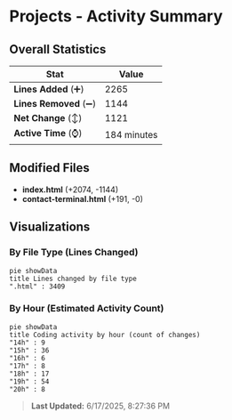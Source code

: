 # Projects - Activity Summary 

## Overall Statistics

| Stat                   | Value                                                             |
| ---------------------- | ----------------------------------------------------------------- |
| **Lines Added** (➕)   | 2265                                          |
| **Lines Removed** (➖) | 1144                                        |
| **Net Change** (↕)    | 1121                |
| **Active Time** (⌚)   | 184 minutes |


## Modified Files
- **index.html** (+2074, -1144)
- **contact-terminal.html** (+191, -0)

## Visualizations

### By File Type (Lines Changed)

```mermaid
pie showData
title Lines changed by file type
".html" : 3409
```

### By Hour (Estimated Activity Count)

```mermaid
pie showData
title Coding activity by hour (count of changes)
"14h" : 9
"15h" : 36
"16h" : 6
"17h" : 8
"18h" : 17
"19h" : 54
"20h" : 8
```


> **Last Updated:** 6/17/2025, 8:27:36 PM